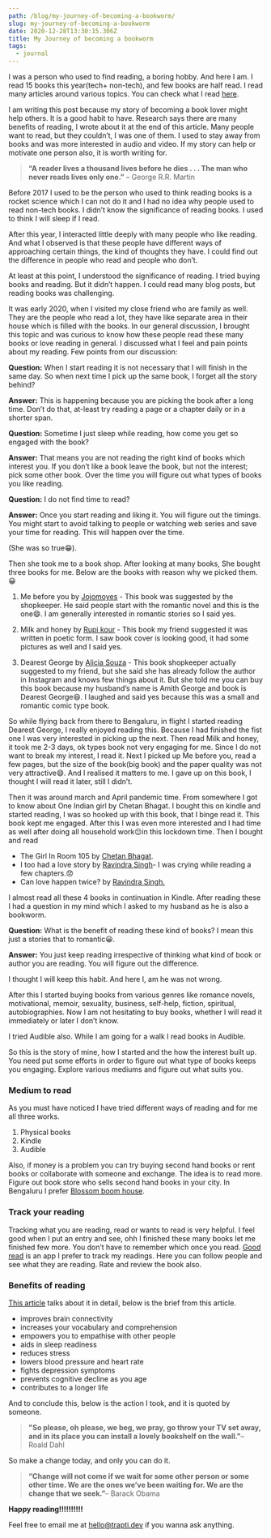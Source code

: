 ```yaml
---
path: /blog/my-journey-of-becoming-a-bookworm/
slug: my-journey-of-becoming-a-bookworm
date: 2020-12-28T13:30:15.306Z
title: My Journey of becoming a bookworm
tags:
  - journal
---
```


I was a person who used to find reading, a boring hobby. And here I am. I read 15 books this year(tech+ non-tech), and few books are half read. I read many articles around various topics. You can check what I read [here](https://www.goodreads.com/?ref=nav_home).

I am writing this post because my story of becoming a book lover might help others. It is a good habit to have. Research says there are many benefits of reading, I wrote about it at the end of this article. Many people want to read, but they couldn’t, I was one of them. I used to stay away from books and was more interested in audio and video. If my story can help or motivate one person also, it is worth writing for.

> **“A reader lives a thousand lives before he dies . . . The man who never reads lives only one.”** – George R.R. Martin

Before 2017 I used to be the person who used to think reading books is a rocket science which I can not do it and I had no idea why people used to read non-tech books. I didn’t know the significance of reading books. I used to think I will sleep if I read.

After this year, I interacted little deeply with many people who like reading. And what I observed is that these people have different ways of approaching certain things, the kind of thoughts they have. I could find out the difference in people who read and people who don’t.

At least at this point, I understood the significance of reading. I tried buying books and reading. But it didn’t happen. I could read many blog posts, but reading books was challenging.

It was early 2020, when I visited my close friend who are family as well. They are the people who read a lot, they have like separate area in their house which is filled with the books. In our general discussion, I brought this topic and was curious to know how these people read these many books or love reading in general. I discussed what I feel and pain points about my reading. Few points from our discussion:

**Question:** When I start reading it is not necessary that I will finish in the same day. So when next time I pick up the same book, I forget all the story behind?

**Answer:** This is happening because you are picking the book after a long time. Don’t do that, at-least try reading a page or a chapter daily or in a shorter span.

**Question:** Sometime I just sleep while reading, how come you get so engaged with the book?

**Answer:** That means you are not reading the right kind of books which interest you. If you don’t like a book leave the book, but not the interest; pick some other book. Over the time you will figure out what types of books you like reading.

**Question:** I do not find time to read?

**Answer:** Once you start reading and liking it. You will figure out the timings. You might start to avoid talking to people or watching web series and save your time for reading. This will happen over the time.

(She was so true😁).

Then she took me to a book shop. After looking at many books, She bought three books for me. Below are the books with reason why we picked them.😀

1. Me before you by [Jojomoyes](https://www.jojomoyes.com/books/me-before-you/)
   \- This book was suggested by the shopkeeper. He said people start with the romantic novel and this is the one😄. I am generally interested in romantic stories so I said yes.

2. Milk and honey by [Rupi kour](https://www.amazon.in/Milk-Honey-Rupi-Kaur/dp/144947425X)
   \- This book my friend suggested it was written in poetic form. I saw book cover is looking good, it had some pictures as well and I said yes.

3. Dearest George by [Alicia Souza](https://www.instagram.com/aliciasouza/)
   \- This book shopkeeper actually suggested to my friend, but she said she has already follow the author in Instagram and knows few things about it. But she told me you can buy this book because my husband’s name is Amith George and book is Dearest George😆. I laughed and said yes because this was a small and romantic comic type book.

So while flying back from there to Bengaluru, in flight I started reading Dearest George, I really enjoyed reading this. Because I had finished the fist one I was very interested in picking up the next. Then read Milk and honey, it took me 2-3 days, ok types book not very engaging for me. Since I do not want to break my interest, I read it. Next I picked up Me before you, read a few pages, but the size of the book(big book) and the paper quality was not very attractive😄. And I realised it matters to me. I gave up on this book, I thought I will read it later, still I didn’t.

Then it was around march and April pandemic time. From somewhere I got to know about One Indian girl by Chetan Bhagat. I bought this on kindle and started reading, I was so hooked up with this book, that I binge read it. This book kept me engaged. After this I was even more interested and I had time as well after doing all household work😔in this lockdown time. Then I bought and read

- The Girl In Room 105 by [Chetan Bhagat](http://www.chetanbhagat.com/books/).
- I too had a love story by [Ravindra Singh](http://www.chetanbhagat.com/books/)- I was crying while reading a few chapters.😞
- Can love happen twice? by [Ravindra Singh.](http://www.chetanbhagat.com/books/)

I almost read all these 4 books in continuation in Kindle. After reading these I had a question in my mind which I asked to my husband as he is also a bookworm.

**Question:** What is the benefit of reading these kind of books? I mean this just a stories that to romantic😀.

**Answer:** You just keep reading irrespective of thinking what kind of book or author you are reading. You will figure out the difference.

I thought I will keep this habit. And here I, am he was not wrong.

After this I started buying books from various genres like romance novels, motivational, memoir, sexuality, business, self-help, fiction, spiritual, autobiographies. Now I am not hesitating to buy books, whether I will read it immediately or later I don’t know.

I tried Audible also. While I am going for a walk I read books in Audible.

So this is the story of mine, how I started and the how the interest built up. You need put some efforts in order to figure out what type of books keeps you engaging. Explore various mediums and figure out what suits you.

### Medium to read

As you must have noticed I have tried different ways of reading and for me all three works.

1. Physical books
2. Kindle
3. Audible

Also, if money is a problem you can try buying second hand books or rent books or collaborate with someone and exchange. The idea is to read more. Figure out book store who sells second hand books in your city. In Bengaluru I prefer [Blossom boom house](https://www.instagram.com/blossombookhouse/?hl=en).

### Track your reading

Tracking what you are reading, read or wants to read is very helpful. I feel good when I put an entry and see, ohh I finished these many books let me finished few more. You don’t have to remember which once you read. [Good read](https://www.goodreads.com/user/show/97302367-trapti-rahangdale) is an app I prefer to track my readings. Here you can follow people and see what they are reading. Rate and review the book also.

### Benefits of reading

[This article](https://www.healthline.com/health/benefits-of-reading-books#takeaway) talks about it in detail, below is the brief from this article.

- improves brain connectivity
- increases your vocabulary and comprehension
- empowers you to empathise with other people
- aids in sleep readiness
- reduces stress
- lowers blood pressure and heart rate
- fights depression symptoms
- prevents cognitive decline as you age
- contributes to a longer life

And to conclude this, below is the action I took, and it is quoted by someone.

> **"So please, oh please, we beg, we pray, go throw your TV set away, and in its place you can install a lovely bookshelf on the wall."**– Roald Dahl

So make a change today, and only you can do it.

> **“Change will not come if we wait for some other person or some other time. We are the ones we’ve been waiting for. We are the change that we seek.”**– Barack Obama

**Happy reading!!!!!!!!!!**

Feel free to email me at hello@trapti.dev if you wanna ask anything.
